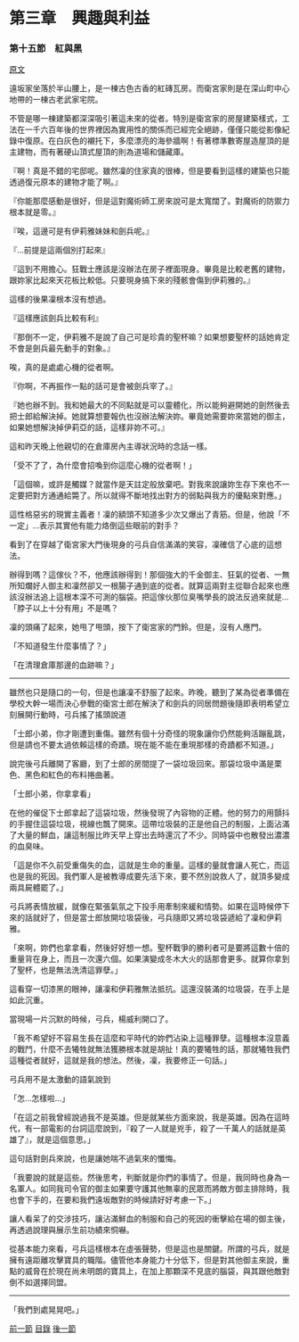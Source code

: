 第三章　興趣與利益
====

### 第十五節　紅與黑

[原文](https://syosetu.org/novel/42788/18.html)

遠坂家坐落於半山腰上，是一棟古色古香的紅磚瓦房。而衛宮家則是在深山町中心地帶的一棟古老武家宅院。

不管是哪一棟建築都深深吸引著這未來的從者。特別是衛宮家的房屋建築樣式，工法在一千六百年後的世界裡因為實用性的關係而已經完全絕跡，僅僅只能從影像紀錄中復原。在白灰色的襯托下，多麼漂亮的海參牆啊！有著標準數寄屋造屋頂的是主建物，而有著硬山頂式屋頂的則為道場和儲藏庫。

『啊！真是不錯的宅邸呢。雖然凜的住家真的很棒，但是要看到這樣的建築也只能透過復元原本的建物才能了啊。』

『你能那麼感動是很好，但是這對魔術師工房來說可是太寬闊了。對魔術的防禦力根本就是零。』

『唉，這邊可是有伊莉雅妹妹和劍兵呢。』

『...前提是這兩個別打起來』

『這到不用擔心。狂戰士應該是沒辦法在房子裡面現身。畢竟是比較老舊的建物，跟妳家比起來天花板比較低。只要現身搞下來的殘骸會傷到伊莉雅的。』

這樣的後果凜根本沒有想過。

『這樣應該劍兵比較有利』

『那倒不一定，伊莉雅不是說了自己可是珍貴的聖杯嘛？如果想要聖杯的話她肯定不會是劍兵最先動手的對象。』

唉，真的是處處心機的從者啊。

『你啊，不再振作一點的話可是會被劍兵宰了。』

『她也辦不到。我和她最大的不同點就是可以靈體化，所以能夠避開她的劍然後去把士郎給解決掉。她就算想要報仇也沒辦法解決妳。畢竟她需要妳來當她的御主，如果她想解決掉伊莉亞的話，這樣非妳不可。』

這和昨天晚上他親切的在倉庫房內主導狀況時的念話一樣。

「受不了了，為什麼會招喚到你這麼心機的從者啊！」

「這個嘛，或許是觸媒？就當作是天註定般放棄吧。對我來說讓妳生存下來也不一定要把對方通通給斃了。所以就得不斷地找出對方的弱點與我方的優點來對應。」

這性格惡劣的現實主義者！凜的額頭不知道多少次又爆出了青筋。但是，他說「不一定」...表示其實他有能力烙倒這些眼前的對手？

看到了在穿越了衛宮家大門後現身的弓兵自信滿滿的笑容，凜確信了心底的這想法。

辦得到嗎？這傢伙？不，他應該辦得到！那個強大的千金御主、狂氣的從者、一無所知爛好人御主和凜然卻又一根腸子通到底的從者。就算這兩對主從聯合起來也應該沒辦法追上這根本深不可測的腦袋。把這傢伙那位臭嘴學長的說法反過來就是...「脖子以上十分有用」不是嗎？

凜的頭痛了起來，她甩了甩頭，按下了衛宮家的門鈴。但是，沒有人應門。

「不知道發生什麼事情了？」

「在清理倉庫那邊的血跡嘛？」

****

雖然也只是隨口的一句，但是也讓凜不舒服了起來。昨晚，聽到了某為從者準備在學校大幹一場而決心參戰的衛宮士郎在解決了和劍兵的同居問題後隨即表明希望立刻展開行動時，弓兵搖了搖頭說道

「士郎小弟，你才剛遭到重傷。雖然有個十分奇怪的現象讓你仍然能夠活蹦亂跳，但是請也不要太過依賴這樣的奇蹟。現在能不能在重現那樣的奇蹟都不知道。」

說完後弓兵離開了客廳，到了士郎的房間提了一袋垃圾回來。那袋垃圾中滿是栗色、黑色和紅色的布料捲曲著。

「士郎小弟，你拿拿看」

在他的催促下士郎拿起了這袋垃圾，然後發現了內容物的正體。他的努力的用顫抖的手握住這袋垃圾，視線也飄了開來。這帶垃圾裝的正是他自己的制服，上面沾滿了大量的鮮血，讓這制服比昨天早上穿出去時還沉了不少。同時袋中也散發出濃濃的血臭味。

「這是你不久前受重傷失的血，這就是生命的重量。這樣的量就會讓人死亡，而這也是我的死因。我們軍人是被教導成要先活下來，要不然別說救人了，就頂多變成兩具屍體罷了。」

弓兵將表情放緩，就像在緊張氣氛之下投手用牽制來緩和情勢。如果在這時候停下來的話就好了，但是當士郎放開垃圾袋後，弓兵隨即又將垃圾袋遞給了凜和伊莉雅。

「來啊，妳們也拿拿看，然後好好想一想。聖杯戰爭的勝利者可是要將這數十倍的重量背在身上，而且一次還六個。如果演變成冬木大火的話那會更多。就算你拿到了聖杯，也是無法洗清這罪孽。」

這看穿一切漆黑的眼神，讓凜和伊莉雅無法抵抗。這還沒裝滿的垃圾袋，在手上是如此沉重。

當現場一片沉默的時候，弓兵，楊威利開口了。

「我不希望好不容易生長在這麼和平時代的妳們沾染上這種罪孽。這種根本沒意義的戰鬥，什麼不去犧牲就無法獲勝根本就是胡扯！真的要犧牲的話，那就犧牲我們這種從者就好，這就是我的想法。然後，凜，我要修正一句話。」

弓兵用不是太激動的語氣說到

「怎...怎樣啦...」

「在這之前我曾經說過我不是英雄。但是就某些方面來說，我是英雄。因為在這時代，有一部電影的台詞這麼說到，『殺了一人就是兇手，殺了一千萬人的話就是英雄了』，就是這個意思。」

這句話對劍兵來說，也是讓她喘不過氣來的懺悔。

「我要說的就是這些。然後思考，判斷就是你們的事情了。但是，我同時也身為一名軍人。如同我司令官的御主如果要守護其他無辜的民眾而將敵方御主排除時，我也會下手的，在要和我們遠坂敵對的時候請好好考慮一下。」

讓人看呆了的交涉技巧，讓沾滿鮮血的制服和自己的死因的衝擊給在場的御主後，再透過說理與展示生前功績來恫嚇。

從基本能力來看，弓兵這樣根本在虛張聲勢，但是這也是關鍵。所謂的弓兵，就是擁有遠距離攻擊寶具的職階。儘管他本身能力十分低下，但是對其他御主來說，重點的威脅在於現在尚未明朗的寶具上，在加上那顆深不見底的腦袋，與其跟他敵對倒不如選擇同盟。

****

「我們到處晃晃吧。」

[前一節](./0314.md)
[目錄](../README.md)
[後一節](./0316.md)
